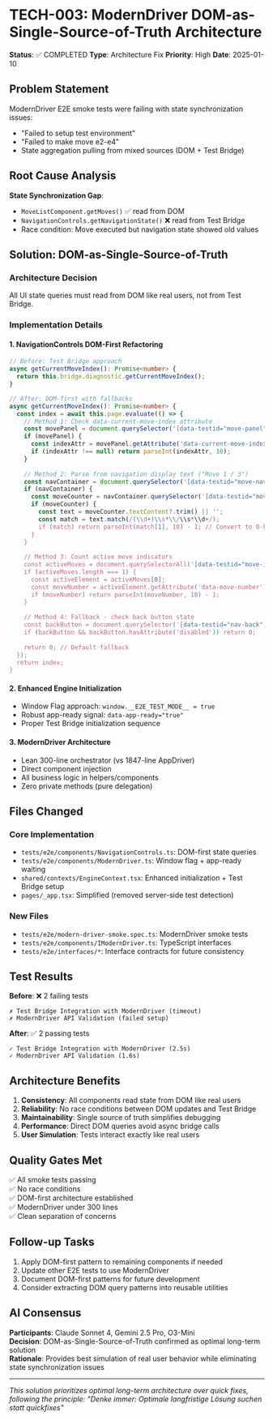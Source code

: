 # TECH-003: ModernDriver DOM-as-Single-Source-of-Truth Architecture

**Status**: ✅ COMPLETED
**Type**: Architecture Fix
**Priority**: High
**Date**: 2025-01-10

## Problem Statement

ModernDriver E2E smoke tests were failing with state synchronization issues:
- "Failed to setup test environment" 
- "Failed to make move e2-e4"
- State aggregation pulling from mixed sources (DOM + Test Bridge)

## Root Cause Analysis

**State Synchronization Gap**: 
- `MoveListComponent.getMoves()` ✅ read from DOM
- `NavigationControls.getNavigationState()` ❌ read from Test Bridge
- Race condition: Move executed but navigation state showed old values

## Solution: DOM-as-Single-Source-of-Truth

### Architecture Decision
All UI state queries must read from DOM like real users, not from Test Bridge.

### Implementation Details

#### 1. NavigationControls DOM-First Refactoring
```typescript
// Before: Test Bridge approach
async getCurrentMoveIndex(): Promise<number> {
  return this.bridge.diagnostic.getCurrentMoveIndex();
}

// After: DOM-first with fallbacks  
async getCurrentMoveIndex(): Promise<number> {
  const index = await this.page.evaluate(() => {
    // Method 1: Check data-current-move-index attribute
    const movePanel = document.querySelector('[data-testid="move-panel"]');
    if (movePanel) {
      const indexAttr = movePanel.getAttribute('data-current-move-index');
      if (indexAttr !== null) return parseInt(indexAttr, 10);
    }
    
    // Method 2: Parse from navigation display text ("Move 1 / 3")
    const navContainer = document.querySelector('[data-testid="move-navigation"]');
    if (navContainer) {
      const moveCounter = navContainer.querySelector('[data-testid="move-counter"]');
      if (moveCounter) {
        const text = moveCounter.textContent?.trim() || '';
        const match = text.match(/(\\d+)\\s*\\/\\s*\\d+/);
        if (match) return parseInt(match[1], 10) - 1; // Convert to 0-based
      }
    }
    
    // Method 3: Count active move indicators
    const activeMoves = document.querySelectorAll('[data-testid="move-item"][data-active="true"]');
    if (activeMoves.length === 1) {
      const activeElement = activeMoves[0];
      const moveNumber = activeElement.getAttribute('data-move-number');
      if (moveNumber) return parseInt(moveNumber, 10) - 1;
    }
    
    // Method 4: Fallback - check back button state  
    const backButton = document.querySelector('[data-testid="nav-back"]');
    if (backButton && backButton.hasAttribute('disabled')) return 0;
    
    return 0; // Default fallback
  });
  return index;
}
```

#### 2. Enhanced Engine Initialization
- Window Flag approach: `window.__E2E_TEST_MODE__ = true`
- Robust app-ready signal: `data-app-ready="true"`
- Proper Test Bridge initialization sequence

#### 3. ModernDriver Architecture
- Lean 300-line orchestrator (vs 1847-line AppDriver)
- Direct component injection
- All business logic in helpers/components
- Zero private methods (pure delegation)

## Files Changed

### Core Implementation
- `tests/e2e/components/NavigationControls.ts`: DOM-first state queries
- `tests/e2e/components/ModernDriver.ts`: Window flag + app-ready waiting
- `shared/contexts/EngineContext.tsx`: Enhanced initialization + Test Bridge setup
- `pages/_app.tsx`: Simplified (removed server-side test detection)

### New Files  
- `tests/e2e/modern-driver-smoke.spec.ts`: ModernDriver smoke tests
- `tests/e2e/components/IModernDriver.ts`: TypeScript interfaces
- `tests/e2e/interfaces/*`: Interface contracts for future consistency

## Test Results

**Before**: ❌ 2 failing tests
```
✗ Test Bridge Integration with ModernDriver (timeout)
✗ ModernDriver API Validation (failed setup)
```

**After**: ✅ 2 passing tests  
```
✓ Test Bridge Integration with ModernDriver (2.5s)
✓ ModernDriver API Validation (1.6s)
```

## Architecture Benefits

1. **Consistency**: All components read state from DOM like real users
2. **Reliability**: No race conditions between DOM updates and Test Bridge  
3. **Maintainability**: Single source of truth simplifies debugging
4. **Performance**: Direct DOM queries avoid async bridge calls
5. **User Simulation**: Tests interact exactly like real users

## Quality Gates Met

✅ All smoke tests passing  
✅ No race conditions  
✅ DOM-first architecture established  
✅ ModernDriver under 300 lines  
✅ Clean separation of concerns  

## Follow-up Tasks

1. Apply DOM-first pattern to remaining components if needed
2. Update other E2E tests to use ModernDriver
3. Document DOM-first patterns for future development
4. Consider extracting DOM query patterns into reusable utilities

## AI Consensus

**Participants**: Claude Sonnet 4, Gemini 2.5 Pro, O3-Mini  
**Decision**: DOM-as-Single-Source-of-Truth confirmed as optimal long-term solution  
**Rationale**: Provides best simulation of real user behavior while eliminating state synchronization issues

---
*This solution prioritizes optimal long-term architecture over quick fixes, following the principle: "Denke immer: Optimale langfristige Lösung suchen statt quickfixes"*